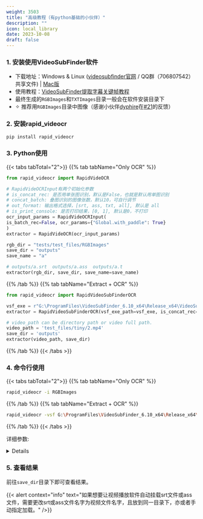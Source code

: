 ```yaml
---
weight: 3503
title: "高级教程（有python基础的小伙伴）"
description: ""
icon: local_library
date: 2023-10-08
draft: false
---
```


### 1. 安装使用VideoSubFinder软件

- 下载地址：Windows & Linux ([videosubfinder官网](https://sourceforge.net/projects/videosubfinder/) / QQ群（706807542）共享文件) | [Mac版](https://github.com/eritpchy/videosubfinder-cli)
- 使用教程：[VideoSubFinder提取字幕关键帧教程](https://juejin.cn/post/7203362527082053691)
- 最终生成的`RGBImages`和`TXTImages`目录一般会在软件安装目录下
- ✧ 推荐用`RGBImages`目录中图像（感谢小伙伴[dyphire](https://github.com/dyphire)在[#21](https://github.com/SWHL/RapidVideOCR/issues/21)的反馈）

### 2. 安装rapid_videocr

```bash {linenos=table}
pip install rapid_videocr
```

### 3. Python使用

{{< tabs tabTotal="2">}}
{{% tab tabName="Only OCR" %}}

```python {linenos=table}
from rapid_videocr import RapidVideOCR

# RapidVideOCRInput有两个初始化参数
# is_concat_rec: 是否用单张图识别，默认是False，也就是默认用单图识别
# concat_batch: 叠图识别的图像张数，默认10，可自行调节
# out_format: 输出格式选择，[srt, ass, txt, all], 默认是 all
# is_print_console: 是否打印结果，[0, 1], 默认是0，不打印
ocr_input_params = RapidVideOCRInput(
is_batch_rec=False, ocr_params={"Global.with_paddle": True}
)
extractor = RapidVideOCR(ocr_input_params)

rgb_dir = "tests/test_files/RGBImages"
save_dir = "outputs"
save_name = "a"

# outputs/a.srt  outputs/a.ass  outputs/a.t
extractor(rgb_dir, save_dir, save_name=save_name)
```

{{% /tab %}}
{{% tab tabName="Extract + OCR" %}}

```python {linenos=table}
from rapid_videocr import RapidVideoSubFinderOCR

vsf_exe = r"G:\ProgramFiles\VideoSubFinder_6.10_x64\Release_x64\VideoSubFinderWXW.exe"
extractor = RapidVideoSubFinderOCR(vsf_exe_path=vsf_exe, is_concat_rec=True)

# video_path can be directory path or video full path.
video_path = 'test_files/tiny/2.mp4'
save_dir = 'outputs'
extractor(video_path, save_dir)
```

{{% /tab %}}
{{< /tabs >}}

### 4. 命令行使用

{{< tabs tabTotal="2">}}
{{% tab tabName="Only OCR" %}}

```bash {linenos=table}
rapid_videocr -i RGBImages
```

{{% /tab %}}
{{% tab tabName="Extract + OCR" %}}

```bash {linenos=table}
rapid_videocr -vsf G:\ProgramFiles\VideoSubFinder_6.10_x64\Release_x64\VideoSubFinderWXW.exe -video_dir G:\ProgramFiles\RapidVideOCR\test_files\tiny
```

{{% /tab %}}
{{< /tabs >}}

详细参数:
<details>

```bash {linenos=table}
$ rapid_videocr -h
usage: rapid_videocr [-h] [-video_dir VIDEO_DIR] [-i IMG_DIR] [-s SAVE_DIR]
            [-o {srt,ass,txt,all}] [--is_concat_rec] [-b CONCAT_BATCH] [-p]
            [-vsf VSF_EXE_PATH] [-c] [-r] [-ccti] [-ces CREATE_EMPTY_SUB]
            [-cscti CREATE_SUB_FROM_CLEARED_TXT_IMAGES]
            [-cstxt CREATE_SUB_FROM_TXT_RESULTS] [-ovocv] [-ovffmpeg] [-uc]
            [--start_time START_TIME] [--end_time END_TIME]
            [-te TOP_VIDEO_IMAGE_PERCENT_END]
            [-be BOTTOM_VIDEO_IMAGE_PERCENT_END]
            [-le LEFT_VIDEO_IMAGE_PERCENT_END]
            [-re RIGHT_VIDEO_IMAGE_PERCENT_END] [-gs GENERAL_SETTINGS]
            [-nthr NUM_THREADS] [-nocrthr NUM_OCR_THREADS]

optional arguments:
-h, --help            show this help message and exit

VideOCRParameters:
-video_dir VIDEO_DIR, --video_dir VIDEO_DIR
                        The full path of video or the path of video directory.
-i IMG_DIR, --img_dir IMG_DIR
                        The full path of RGBImages or TXTImages.
-s SAVE_DIR, --save_dir SAVE_DIR
                        The path of saving the recognition result. Default is
                        "outputs" under the current directory.
-o {srt,ass,txt,all}, --out_format {srt,ass,txt,all}
                        Output file format. Default is "all".
--is_concat_rec       Which mode to run (concat recognition or single
                        recognition). Default is False.
-b CONCAT_BATCH, --concat_batch CONCAT_BATCH
                        The batch of concating image nums in concat
                        recognition mode. Default is 10.
-p, --print_console   Whether to print the subtitle results to console. -p
                        means to print.

VSFParameters:
-vsf VSF_EXE_PATH, --vsf_exe_path VSF_EXE_PATH
                        The full path of VideoSubFinderWXW.exe.
-c, --clear_dirs      Clear Folders (remove all images), performed before
                        any other steps. Default is True
-r, --run_search      Run Search (find frames with hardcoded text (hardsub)
                        on video) Default is True
-ccti, --create_cleared_text_images
                        Create Cleared Text Images. Default is True
-ces CREATE_EMPTY_SUB, --create_empty_sub CREATE_EMPTY_SUB
                        Create Empty Sub With Provided Output File Name (*.ass
                        or *.srt)
-cscti CREATE_SUB_FROM_CLEARED_TXT_IMAGES, --create_sub_from_cleared_txt_images CREATE_SUB_FROM_CLEARED_TXT_IMAGES
                        Create Sub From Cleared TXT Images With Provided
                        Output File Name (*.ass or *.srt)
-cstxt CREATE_SUB_FROM_TXT_RESULTS, --create_sub_from_txt_results CREATE_SUB_FROM_TXT_RESULTS
                        Create Sub From TXT Results With Provided Output File
                        Name (*.ass or *.srt)
-ovocv, --open_video_opencv
                        open video by OpenCV (default). Default is True
-ovffmpeg, --open_video_ffmpeg
                        open video by FFMPEG
-uc, --use_cuda       use cuda
--start_time START_TIME
                        start time, default = 0:00:00:000 (in format
                        hour:min:sec:milisec)
--end_time END_TIME   end time, default = video length
-te TOP_VIDEO_IMAGE_PERCENT_END, --top_video_image_percent_end TOP_VIDEO_IMAGE_PERCENT_END
                        top video image percent offset from image bottom, can
                        be in range [0.0,1.0], default = 1.0
-be BOTTOM_VIDEO_IMAGE_PERCENT_END, --bottom_video_image_percent_end BOTTOM_VIDEO_IMAGE_PERCENT_END
                        bottom video image percent offset from image bottom,
                        can be in range [0.0,1.0], default = 0.0
-le LEFT_VIDEO_IMAGE_PERCENT_END, --left_video_image_percent_end LEFT_VIDEO_IMAGE_PERCENT_END
                        left video image percent end, can be in range
                        [0.0,1.0], default = 0.0
-re RIGHT_VIDEO_IMAGE_PERCENT_END, --right_video_image_percent_end RIGHT_VIDEO_IMAGE_PERCENT_END
                        right video image percent end, can be in range
                        [0.0,1.0], default = 1.0
-gs GENERAL_SETTINGS, --general_settings GENERAL_SETTINGS
                        general settings (path to general settings *.cfg file,
                        default = settings/general.cfg)
-nthr NUM_THREADS, --num_threads NUM_THREADS
                        number of threads used for Run Search
-nocrthr NUM_OCR_THREADS, --num_ocr_threads NUM_OCR_THREADS
                        number of threads used for Create Cleared TXT Images
```

</details>

### 5. 查看结果

前往`save_dir`目录下即可查看结果。

{{< alert context="info" text="如果想要让视频播放软件自动挂载srt文件或ass文件，需要更改srt或ass文件名字为视频文件名字，且放到同一目录下，亦或者手动指定加载。" />}}

<script src="https://giscus.app/client.js"
        data-repo="SWHL/RapidVideOCR"
        data-repo-id="MDEwOlJlcG9zaXRvcnk0MDU1ODkwMjk="
        data-category="Q&A"
        data-category-id="DIC_kwDOGCzMJc4CUluM"
        data-mapping="title"
        data-strict="0"
        data-reactions-enabled="1"
        data-emit-metadata="0"
        data-input-position="top"
        data-theme="preferred_color_scheme"
        data-lang="zh-CN"
        data-loading="lazy"
        crossorigin="anonymous"
        async>
</script>
